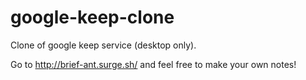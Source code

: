 # google-keep-clone
Clone of google keep service (desktop only).


Go to http://brief-ant.surge.sh/ and feel free to make your own notes!